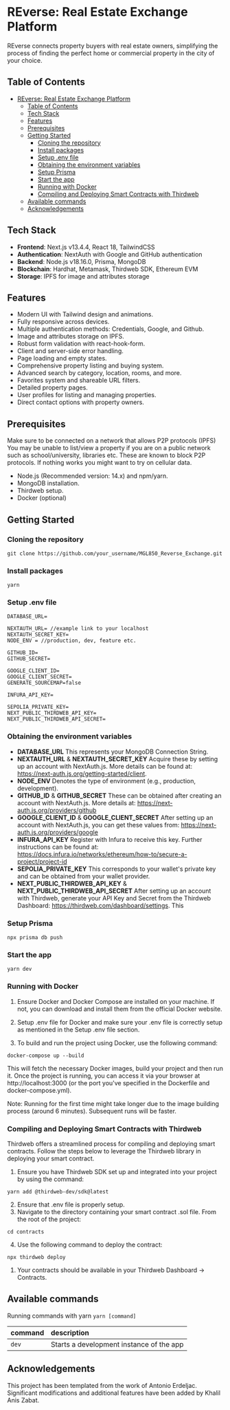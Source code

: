 # REverse: Real Estate Exchange Platform

REverse connects property buyers with real estate owners, simplifying the process of finding the perfect home or commercial property in the city of your choice.

## Table of Contents

- [REverse: Real Estate Exchange Platform](#reverse-real-estate-exchange-platform)
  - [Table of Contents](#table-of-contents)
  - [Tech Stack](#tech-stack)
  - [Features](#features)
  - [Prerequisites](#prerequisites)
  - [Getting Started](#getting-started)
    - [Cloning the repository](#cloning-the-repository)
    - [Install packages](#install-packages)
    - [Setup .env file](#setup-env-file)
    - [Obtaining the environment variables](#obtaining-the-environment-variables)
    - [Setup Prisma](#setup-prisma)
    - [Start the app](#start-the-app)
    - [Running with Docker](#running-with-docker)
    - [Compiling and Deploying Smart Contracts with Thirdweb](#compiling-and-deploying-smart-contracts-with-thirdweb)
  - [Available commands](#available-commands)
  - [Acknowledgements](#acknowledgements)

## Tech Stack

- **Frontend**: Next.js v13.4.4, React 18, TailwindCSS
- **Authentication**: NextAuth with Google and GitHub authentication
- **Backend**: Node.js v18.16.0, Prisma, MongoDB
- **Blockchain**: Hardhat, Metamask, Thirdweb SDK, Ethereum EVM
- **Storage**: IPFS for image and attributes storage

## Features

- Modern UI with Tailwind design and animations.
- Fully responsive across devices.
- Multiple authentication methods: Credentials, Google, and Github.
- Image and attributes storage on IPFS.
- Robust form validation with react-hook-form.
- Client and server-side error handling.
- Page loading and empty states.
- Comprehensive property listing and buying system.
- Advanced search by category, location, rooms, and more.
- Favorites system and shareable URL filters.
- Detailed property pages.
- User profiles for listing and managing properties.
- Direct contact options with property owners.

## Prerequisites

Make sure to be connected on a network that allows P2P protocols (IPFS)
You may be unable to list/view a property if you are on a public network such as
school/university, libraries etc. These are known to block P2P protocols.
If nothing works you might want to try on cellular data.

- Node.js (Recommended version: 14.x) and npm/yarn.
- MongoDB installation.
- Thirdweb setup.
- Docker (optional)

## Getting Started

### Cloning the repository

```shell
git clone https://github.com/your_username/MGL850_Reverse_Exchange.git
```

### Install packages

```shell
yarn
```

### Setup .env file

```shell
DATABASE_URL=

NEXTAUTH_URL= //example link to your localhost 
NEXTAUTH_SECRET_KEY=
NODE_ENV = //production, dev, feature etc. 

GITHUB_ID=
GITHUB_SECRET=

GOOGLE_CLIENT_ID=
GOOGLE_CLIENT_SECRET=
GENERATE_SOURCEMAP=false 

INFURA_API_KEY=

SEPOLIA_PRIVATE_KEY=
NEXT_PUBLIC_THIRDWEB_API_KEY=
NEXT_PUBLIC_THIRDWEB_API_SECRET=
```

### Obtaining the environment variables
 - **DATABASE_URL** This represents your MongoDB Connection String.
 - **NEXTAUTH_URL** & **NEXTAUTH_SECRET_KEY** Acquire these by setting up an account with NextAuth.js. More details can be found at: https://next-auth.js.org/getting-started/client.
 - **NODE_ENV** Denotes the type of environment (e.g., production, development).
 - **GITHUB_ID** & **GITHUB_SECRET** These can be obtained after creating an account with NextAuth.js. More details at: https://next-auth.js.org/providers/github
 - **GOOGLE_CLIENT_ID** & **GOOGLE_CLIENT_SECRET** After setting up an account with NextAuth.js, you can get these values from: https://next-auth.js.org/providers/google
 - **INFURA_API_KEY** Register with Infura to receive this key. Further instructions can be found at: https://docs.infura.io/networks/ethereum/how-to/secure-a-project/project-id
 - **SEPOLIA_PRIVATE_KEY** This corresponds to your wallet's private key and can be obtained from your wallet provider.
 - **NEXT_PUBLIC_THIRDWEB_API_KEY** & **NEXT_PUBLIC_THIRDWEB_API_SECRET** After setting up an account with Thirdweb, generate your API Key and Secret from the Thirdweb Dashboard: https://thirdweb.com/dashboard/settings. This

### Setup Prisma

```shell
npx prisma db push
```

### Start the app

```shell
yarn dev
```

### Running with Docker
1. Ensure Docker and Docker Compose are installed on your machine. If not, you can download and install them from the official Docker website.

2. Setup .env file for Docker and make sure your .env file is correctly setup as mentioned in the Setup .env file section.

3. To build and run the project using Docker, use the following command:

````shell
docker-compose up --build
````
This will fetch the necessary Docker images, build your project and then run it. Once the project is running, you can access it via your browser at http://localhost:3000 (or the port you've specified in the Dockerfile and docker-compose.yml).

Note: Running for the first time might take longer due to the image building process (around 6 minutes). Subsequent runs will be faster.

### Compiling and Deploying Smart Contracts with Thirdweb
Thirdweb offers a streamlined process for compiling and deploying smart contracts. Follow the steps below to leverage the Thirdweb library in deploying your smart contract.

1. Ensure you have Thirdweb SDK set up and integrated into your project by using the command:
````shell
yarn add @thirdweb-dev/sdk@latest
````
2. Ensure that .env file is properly setup.
3. Navigate to the directory containing your smart contract .sol file. From the root of the project:
````shell
cd contracts
````

4. Use the following command to deploy the contract:

````shell
npx thirdweb deploy
````

1. Your contracts should be available in your Thirdweb Dashboard -> Contracts.

## Available commands

Running commands with yarn `yarn [command]`

| command | description                              |
| :------ | :--------------------------------------- |
| `dev` | Starts a development instance of the app |

## Acknowledgements

This project has been templated from the work of Antonio Erdeljac. Significant modifications and additional features have been added by Khalil Anis Zabat.
